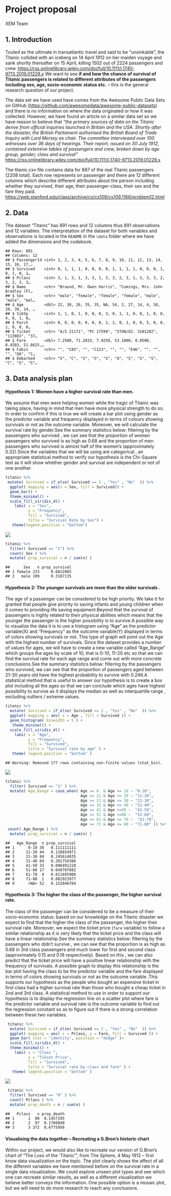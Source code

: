 Project proposal
================
XEM Team

## 1. Introduction

Touted as the ultimate in transatlantic travel and said to be
“unsinkable”, the Titanic collided with an iceberg on 14 April 1912 on
her maiden voyage and sank shortly thereafter on 15 April, killing 1502
out of 2224 passengers and crew.
<https://rss.onlinelibrary.wiley.com/doi/full/10.1111/j.1740-9713.2019.01229.x>
We want to see **if and how the chance of survival of Titanic passengers
is related to different attributes of the passengers including sex, age,
socio-economic status etc.** – this is the general research question of
our project.

The data set we have used have comes from the Awesome Public Data Sets
on GitHub (<https://github.com/awesomedata/awesome-public-datasets>) and
there is no information on where the data originated or how it was
collected. However, we have found an article on a similar data set so we
have reason to believe that *“the primary sources of data on the Titanic
derive from official inquiries launched in Britain and the USA. Shortly
after the disaster, the British Parliament authorised the British Board
of Trade Inquiry with Lord Mersey as chair. The committee interviewed
over 100 witnesses over 36 days of hearings. Their report, issued on 30
July 1912, contained extensive tables of passengers and crew, broken
down by age group, gender, class and survival”*
<https://rss.onlinelibrary.wiley.com/doi/full/10.1111/j.1740-9713.2019.01229.x>

The titanic.csv file contains data for 887 of the real Titanic
passengers (2208 total). Each row represents on passenger and there are
12 different columns which describe different attributes about the
person including whether they survived, their age, their
passenger-class, their sex and the fare they paid.
<https://web.stanford.edu/class/archive/cs/cs109/cs109.1166/problem12.html>

## 2. Data

The dataset “Titanic” has 891 rows and 12 columns thus 891 observations
and 12 variables. The interpretation of the dataset for both variables
and observations is located in the `README` in the `\data` folder where
we have added the dimensions and the codebook.

    ## Rows: 891
    ## Columns: 12
    ## $ PassengerId <int> 1, 2, 3, 4, 5, 6, 7, 8, 9, 10, 11, 12, 13, 14, 15, 16, 17,…
    ## $ Survived    <int> 0, 1, 1, 1, 0, 0, 0, 0, 1, 1, 1, 1, 0, 0, 0, 1, 0, 1, 0, 1…
    ## $ Pclass      <int> 3, 1, 3, 1, 3, 3, 1, 3, 3, 2, 3, 1, 3, 3, 3, 2, 3, 2, 3, 3…
    ## $ Name        <chr> "Braund, Mr. Owen Harris", "Cumings, Mrs. John Bradley (Fl…
    ## $ Sex         <chr> "male", "female", "female", "female", "male", "male", "mal…
    ## $ Age         <dbl> 22, 38, 26, 35, 35, NA, 54, 2, 27, 14, 4, 58, 20, 39, 14, …
    ## $ SibSp       <int> 1, 1, 0, 1, 0, 0, 0, 3, 0, 1, 1, 0, 0, 1, 0, 0, 4, 0, 1, 0…
    ## $ Parch       <int> 0, 0, 0, 0, 0, 0, 0, 1, 2, 0, 1, 0, 0, 5, 0, 0, 1, 0, 0, 0…
    ## $ Ticket      <chr> "A/5 21171", "PC 17599", "STON/O2. 3101282", "113803", "37…
    ## $ Fare        <dbl> 7.2500, 71.2833, 7.9250, 53.1000, 8.0500, 8.4583, 51.8625,…
    ## $ Cabin       <chr> "", "C85", "", "C123", "", "", "E46", "", "", "", "G6", "C…
    ## $ Embarked    <chr> "S", "C", "S", "S", "S", "Q", "S", "S", "S", "C", "S", "S"…

## 3. Data analysis plan

#### Hypothesis 1: Women have a higher survival rate than men.

We assume that men were helping women while the tragic of Titanic was
taking place, having in mind that men have more physical strength to do
so. In order to confirm if this is true we will create a bar plot using
gender as the predictor variable and frequency displayed in terms of
colours showing survivals or not as the outcome variable. Moreover, we
will calculate the survival rate by gender.See the summary statistics
below: filtering by the passengers who survived , we can see that the
proportion of women passengers who survived is as high as 0.68 and the
proportion of men passengers who survived is almost half of the women’s
(approximately 0.32).Since the variables that we will be using are
categorical , an appropriate statistical method to verify our hypothesis
is the Chi-Square test as it will show whether gender and survival are
independent or not of one another.

``` r
titanic %>%
 mutate( Survived = if_else( Survived == 1 , "Yes" , "No"  )) %>%
  ggplot( mapping = aes(x = Sex, fill = Survived)) +
  geom_bar() +
  theme_minimal() +
  scale_fill_viridis_d() +
    labs( x = "Sex",
          y = "Frequency",
          fill = "Survived", 
          title = "Survival Rate by Sex") +
   theme(legend.position = "bottom")
```

![](proposal_files/figure-gfm/gender-survival-1.png)<!-- -->

``` r
titanic %>%
  filter( Survived == "1") %>%
  count( Sex ) %>%
  mutate( prop_survival = n / sum(n) )
```

    ##      Sex   n prop_survival
    ## 1 female 233     0.6812865
    ## 2   male 109     0.3187135

#### Hypothesis 2: The younger survivals are more than the older survivals .

The age of a passenger can be considered to be high priority. We take it
for granted that people give priority to saving infants and young
children when it comes to providing life saving equipment.Beyond that
the survival of passengers is highly related to their physical abilities
which means that the younger the passenger is the higher possibility is
to survive.A possible way to visualize the data it is to use a histogram
using “Age” as the predictor variable(X) and “Frequency” as the outcome
variable(Y) displayed in terms of colors showing survivals or not. This
type of graph will point out the Age with the highest number of
survivals. Since the dataset provides a number of values for ages, we
will have to create a new variable called “Age\_Range” which groups the
ages by scale of 10, that is 0-10, 11-20 etc so that we can find the
survival rate for each age range and come out with more concrete
conclusions.See the summary statistics below: filtering by the
passengers who survived, we can see that the proportion of passengers
aged between 21-30 years old have the highest probability to survive
with 0.246.A statistical method that is useful to answer our hypothesis
is to create a box plot including all the ages so that we can conclude
which ages have highest possibility to survive as it displays the median
as well as interquartile range , excluding outliers / extreme values.

``` r
titanic %>% 
  mutate( Survived = if_else( Survived == 1 , "Yes" , "No"  )) %>%
  ggplot( mapping = aes( x = Age , fill = Survived )) +
  geom_histogram( binwidth = 5 ) +
   theme_minimal() +
  scale_fill_viridis_d() +
    labs( x = "Age",
          y = "Frequency",
          fill = "Survived",
          title = "Survival rate by age" ) +
   theme( legend.position = "bottom" )
```

    ## Warning: Removed 177 rows containing non-finite values (stat_bin).

![](proposal_files/figure-gfm/age-survival-1.png)<!-- -->

``` r
titanic %>%
  filter( Survived == "1" ) %>%
  mutate( Age_Range = case_when( Age >= 0  & Age <= 10 ~ "0-10",
                                 Age >= 11 & Age <= 20 ~ "11-20",
                                 Age >= 21 & Age <= 30 ~ "21-30",
                                 Age >= 31 & Age <= 40 ~ "31-40",
                                 Age >= 41 & Age <=50 ~  "41-50",
                                 Age >= 51 & Age <=60 ~  "51-60",
                                 Age >= 61 & Age <= 70 ~  "61-70",
                                 Age >= 71 & Age <= 80 ~ "71-80" )) %>%
 count( Age_Range ) %>%
  mutate( prop_survival = n / sum(n) ) 
```

    ##   Age_Range  n prop_survival
    ## 1      0-10 38   0.111111111
    ## 2     11-20 44   0.128654971
    ## 3     21-30 84   0.245614035
    ## 4     31-40 69   0.201754386
    ## 5     41-50 33   0.096491228
    ## 6     51-60 17   0.049707602
    ## 7     61-70  4   0.011695906
    ## 8     71-80  1   0.002923977
    ## 9      <NA> 52   0.152046784

#### Hypothesis 3: The higher the class of the passenger, the higher survival rate.

The class of the passenger can be considered to be a measure of their
socio-economic status: based on our knowledge on the Titanic disaster we
expect to find that the higher the class of the passenger, the higher
their survival rate. Moreover, we expect the ticket price (`fare`
variable) to follow a similar relationship as it is very likely that the
ticket price and the class will have a linear relationship.See the
summary statistics below: filtering by the passengers who didn’t survive
, we can see that the proportion is as high as 0.68 in 3rd class
passengers and much lower for first and second class (approximately 0.15
and 0.18 respectively). Based on this , we can also predict that the
ticket price will have a positive linear relationship with the frequency
of survivals. A possible graph to display this relationship is the bar
plot having the class to be the predictor variable and the fare
displayed in terms of colors showing survivals or not as the outcome
variable .This supports our hypothesis as the people who bought an
expensive ticket in first class had a higher survival rate than those
who bought a cheap ticket in 2nd and 3rd class. A statistical method to
use in order to support our hypothesis is to display the regression line
on a scatter plot where fare is the predictor variable and survival rate
is the outcome variable to find out the regression constant so as to
figure out if there is a strong correlation between these two variables.

``` r
 titanic %>%
  mutate( Survived = if_else( Survived == 1 , "Yes" , "No"  )) %>%
  ggplot( mapping = aes( x = Pclass, y = Fare, fill = Survived )) +
  geom_bar( stat = "identity", position = "dodge" )+
  scale_fill_viridis_d() +
  theme_minimal() +
    labs( x = "Class ",
          y = "Tikcet Price",
          fill = "Survived",
          title = "Survival rate by class and fare" ) +
   theme( legend.position = "bottom" ) 
```

![](proposal_files/figure-gfm/fare-survivals-relationship-1.png)<!-- -->

``` r
 titanic %>%
  filter( Survived == "0" ) %>%
  count( Pclass ) %>%
  mutate( prop_death = n / sum(n) ) 
```

    ##   Pclass   n prop_death
    ## 1      1  80  0.1457195
    ## 2      2  97  0.1766849
    ## 3      3 372  0.6775956

#### Visualising the data together – Recreating a G.Bron’s historic chart

Within our project, we would also like to recreate our version of
G.Bron’s chart of “The Loss of the ‘Titanic’”, from The Sphere, 4 May
1912 – first know data visualization on the topic. The plot clearly
shows the affect of all the different variables we have mentioned before
on the survival rate in a single data visualization. We could explore
unseen plot types and see which one can recreate similar results, as
well as a different visualization we believe better conveys the
information. One possible option is a mosaic plot, but we will need to
do more research to reach any conclusions.
